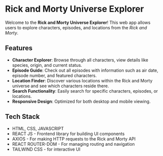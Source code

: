 # Rick and Morty Universe Explorer

Welcome to the **Rick and Morty Universe Explorer**! This web app allows users to explore characters, episodes, and locations from the _Rick and Morty_.

## Features

- **Character Explorer**: Browse through all characters, view details like species, origin, and current status.
- **Episode Guide**: Check out all episodes with information such as air date, episode number, and featured characters.
- **Location Finder**: Discover various locations within the Rick and Morty universe and see which characters reside there.
- **Search Functionality**: Easily search for specific characters, episodes, or locations.
- **Responsive Design**: Optimized for both desktop and mobile viewing.

## Tech Stack

- HTML, CSS, JAVASCRIPT
- REACT JS - Frontend library for building UI components
- AXIOS - For making HTTP requests to the Rick and Morty API
- REACT ROUTER-DOM - For managing routing and navigation
- TAILWIND CSS - for interactive UI
